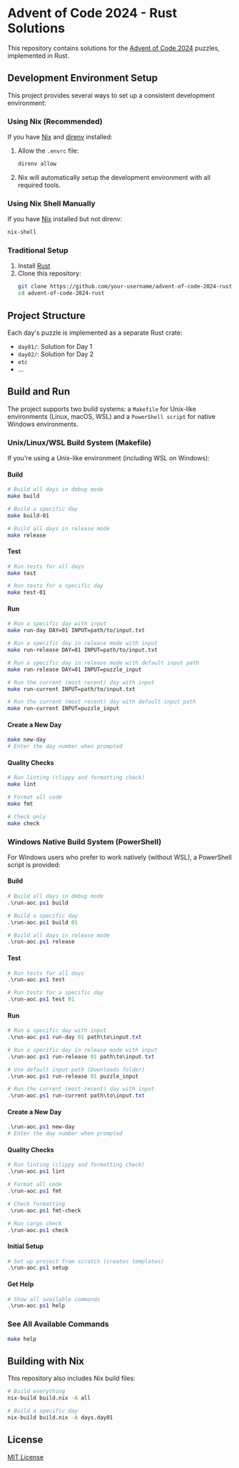 # Advent of Code 2024 - Rust Solutions

This repository contains solutions for the [Advent of Code 2024](https://adventofcode.com/2024) puzzles, implemented in Rust.

## Development Environment Setup

This project provides several ways to set up a consistent development environment:

### Using Nix (Recommended)

If you have [Nix](https://nixos.org/) and [direnv](https://direnv.net/) installed:

1. Allow the `.envrc` file:
   ```bash
   direnv allow
   ```

2. Nix will automatically setup the development environment with all required tools.

### Using Nix Shell Manually

If you have [Nix](https://nixos.org/) installed but not direnv:

```bash
nix-shell
```

### Traditional Setup

1. Install [Rust](https://www.rust-lang.org/tools/install)
2. Clone this repository:
   ```bash
   git clone https://github.com/your-username/advent-of-code-2024-rust
   cd advent-of-code-2024-rust
   ```

## Project Structure

Each day's puzzle is implemented as a separate Rust crate:

- `day01/`: Solution for Day 1
- `day02/`: Solution for Day 2
- `etc`
- ...

## Build and Run

The project supports two build systems: a `Makefile` for Unix-like environments (Linux, macOS, WSL) and a `PowerShell script` for native Windows environments.

### Unix/Linux/WSL Build System (Makefile)

If you're using a Unix-like environment (including WSL on Windows):

#### Build

```bash
# Build all days in debug mode
make build

# Build a specific day
make build-01

# Build all days in release mode
make release
```

#### Test

```bash
# Run tests for all days
make test

# Run tests for a specific day
make test-01
```

#### Run

```bash
# Run a specific day with input
make run-day DAY=01 INPUT=path/to/input.txt

# Run a specific day in release mode with input
make run-release DAY=01 INPUT=path/to/input.txt

# Run a specific day in release mode with default input path
make run-release DAY=01 INPUT=puzzle_input

# Run the current (most recent) day with input
make run-current INPUT=path/to/input.txt

# Run the current (most recent) day with default input path
make run-current INPUT=puzzle_input
```

#### Create a New Day

```bash
make new-day
# Enter the day number when prompted
```

#### Quality Checks

```bash
# Run linting (clippy and formatting check)
make lint

# Format all code
make fmt

# Check only
make check
```

### Windows Native Build System (PowerShell)

For Windows users who prefer to work natively (without WSL), a PowerShell script is provided:

#### Build

```powershell
# Build all days in debug mode
.\run-aoc.ps1 build

# Build a specific day
.\run-aoc.ps1 build 01

# Build all days in release mode
.\run-aoc.ps1 release
```

#### Test

```powershell
# Run tests for all days
.\run-aoc.ps1 test

# Run tests for a specific day
.\run-aoc.ps1 test 01
```

#### Run

```powershell
# Run a specific day with input
.\run-aoc.ps1 run-day 01 path\to\input.txt

# Run a specific day in release mode with input
.\run-aoc.ps1 run-release 01 path\to\input.txt

# Use default input path (Downloads folder)
.\run-aoc.ps1 run-release 01 puzzle_input

# Run the current (most recent) day with input
.\run-aoc.ps1 run-current path\to\input.txt
```

#### Create a New Day

```powershell
.\run-aoc.ps1 new-day
# Enter the day number when prompted
```

#### Quality Checks

```powershell
# Run linting (clippy and formatting check)
.\run-aoc.ps1 lint

# Format all code
.\run-aoc.ps1 fmt

# Check formatting
.\run-aoc.ps1 fmt-check

# Run cargo check
.\run-aoc.ps1 check
```

#### Initial Setup

```powershell
# Set up project from scratch (creates templates)
.\run-aoc.ps1 setup
```

#### Get Help

```powershell
# Show all available commands
.\run-aoc.ps1 help
```

### See All Available Commands

```bash
make help
```

## Building with Nix

This repository also includes Nix build files:

```bash
# Build everything
nix-build build.nix -A all

# Build a specific day
nix-build build.nix -A days.day01
```

## License

[MIT License](License.md)
